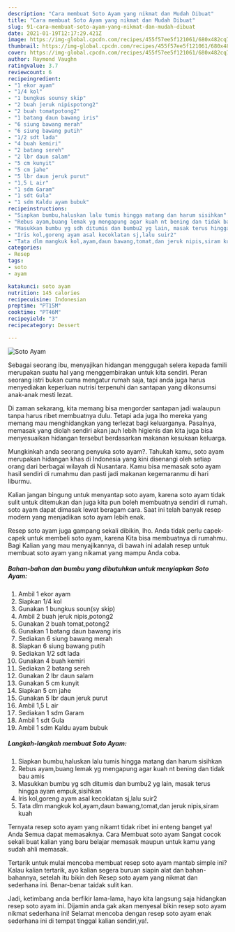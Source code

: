```yaml
---
description: "Cara membuat Soto Ayam yang nikmat dan Mudah Dibuat"
title: "Cara membuat Soto Ayam yang nikmat dan Mudah Dibuat"
slug: 91-cara-membuat-soto-ayam-yang-nikmat-dan-mudah-dibuat
date: 2021-01-19T12:17:29.421Z
image: https://img-global.cpcdn.com/recipes/455f57ee5f121061/680x482cq70/soto-ayam-foto-resep-utama.jpg
thumbnail: https://img-global.cpcdn.com/recipes/455f57ee5f121061/680x482cq70/soto-ayam-foto-resep-utama.jpg
cover: https://img-global.cpcdn.com/recipes/455f57ee5f121061/680x482cq70/soto-ayam-foto-resep-utama.jpg
author: Raymond Vaughn
ratingvalue: 3.7
reviewcount: 6
recipeingredient:
- "1 ekor ayam"
- "1/4 kol"
- "1 bungkus sounsy skip"
- "2 buah jeruk nipispotong2"
- "2 buah tomatpotong2"
- "1 batang daun bawang iris"
- "6 siung bawang merah"
- "6 siung bawang putih"
- "1/2 sdt lada"
- "4 buah kemiri"
- "2 batang sereh"
- "2 lbr daun salam"
- "5 cm kunyit"
- "5 cm jahe"
- "5 lbr daun jeruk purut"
- "1,5 L air"
- "1 sdm Garam"
- "1 sdt Gula"
- "1 sdm Kaldu ayam bubuk"
recipeinstructions:
- "Siapkan bumbu,haluskan lalu tumis hingga matang dan harum sisihkan"
- "Rebus ayam,buang lemak yg mengapung agar kuah nt bening dan tidak bau amis"
- "Masukkan bumbu yg sdh ditumis dan bumbu2 yg lain, masak terus hingga ayam empuk,sisihkan"
- "Iris kol,goreng ayam asal kecoklatan sj,lalu suir2"
- "Tata dlm mangkuk kol,ayam,daun bawang,tomat,dan jeruk nipis,siram kuah"
categories:
- Resep
tags:
- soto
- ayam

katakunci: soto ayam 
nutrition: 145 calories
recipecuisine: Indonesian
preptime: "PT15M"
cooktime: "PT46M"
recipeyield: "3"
recipecategory: Dessert

---
```



![Soto Ayam](https://img-global.cpcdn.com/recipes/455f57ee5f121061/680x482cq70/soto-ayam-foto-resep-utama.jpg)

Sebagai seorang ibu, menyajikan hidangan menggugah selera kepada famili merupakan suatu hal yang menggembirakan untuk kita sendiri. Peran seorang istri bukan cuma mengatur rumah saja, tapi anda juga harus menyediakan keperluan nutrisi terpenuhi dan santapan yang dikonsumsi anak-anak mesti lezat.

Di zaman  sekarang, kita memang bisa mengorder santapan jadi walaupun tanpa harus ribet membuatnya dulu. Tetapi ada juga lho mereka yang memang mau menghidangkan yang terlezat bagi keluarganya. Pasalnya, memasak yang diolah sendiri akan jauh lebih higienis dan kita juga bisa menyesuaikan hidangan tersebut berdasarkan makanan kesukaan keluarga. 



Mungkinkah anda seorang penyuka soto ayam?. Tahukah kamu, soto ayam merupakan hidangan khas di Indonesia yang kini disenangi oleh setiap orang dari berbagai wilayah di Nusantara. Kamu bisa memasak soto ayam hasil sendiri di rumahmu dan pasti jadi makanan kegemaranmu di hari liburmu.

Kalian jangan bingung untuk menyantap soto ayam, karena soto ayam tidak sulit untuk ditemukan dan juga kita pun boleh membuatnya sendiri di rumah. soto ayam dapat dimasak lewat beragam cara. Saat ini telah banyak resep modern yang menjadikan soto ayam lebih enak.

Resep soto ayam juga gampang sekali dibikin, lho. Anda tidak perlu capek-capek untuk membeli soto ayam, karena Kita bisa membuatnya di rumahmu. Bagi Kalian yang mau menyajikannya, di bawah ini adalah resep untuk membuat soto ayam yang nikamat yang mampu Anda coba.

<!--inarticleads1-->

##### Bahan-bahan dan bumbu yang dibutuhkan untuk menyiapkan Soto Ayam:

1. Ambil 1 ekor ayam
1. Siapkan 1/4 kol
1. Gunakan 1 bungkus soun(sy skip)
1. Ambil 2 buah jeruk nipis,potong2
1. Gunakan 2 buah tomat,potong2
1. Gunakan 1 batang daun bawang iris
1. Sediakan 6 siung bawang merah
1. Siapkan 6 siung bawang putih
1. Sediakan 1/2 sdt lada
1. Gunakan 4 buah kemiri
1. Sediakan 2 batang sereh
1. Gunakan 2 lbr daun salam
1. Gunakan 5 cm kunyit
1. Siapkan 5 cm jahe
1. Gunakan 5 lbr daun jeruk purut
1. Ambil 1,5 L air
1. Sediakan 1 sdm Garam
1. Ambil 1 sdt Gula
1. Ambil 1 sdm Kaldu ayam bubuk




<!--inarticleads2-->

##### Langkah-langkah membuat Soto Ayam:

1. Siapkan bumbu,haluskan lalu tumis hingga matang dan harum sisihkan
1. Rebus ayam,buang lemak yg mengapung agar kuah nt bening dan tidak bau amis
1. Masukkan bumbu yg sdh ditumis dan bumbu2 yg lain, masak terus hingga ayam empuk,sisihkan
1. Iris kol,goreng ayam asal kecoklatan sj,lalu suir2
1. Tata dlm mangkuk kol,ayam,daun bawang,tomat,dan jeruk nipis,siram kuah




Ternyata resep soto ayam yang nikamt tidak ribet ini enteng banget ya! Anda Semua dapat memasaknya. Cara Membuat soto ayam Sangat cocok sekali buat kalian yang baru belajar memasak maupun untuk kamu yang sudah ahli memasak.

Tertarik untuk mulai mencoba membuat resep soto ayam mantab simple ini? Kalau kalian tertarik, ayo kalian segera buruan siapin alat dan bahan-bahannya, setelah itu bikin deh Resep soto ayam yang nikmat dan sederhana ini. Benar-benar taidak sulit kan. 

Jadi, ketimbang anda berfikir lama-lama, hayo kita langsung saja hidangkan resep soto ayam ini. Dijamin anda gak akan menyesal bikin resep soto ayam nikmat sederhana ini! Selamat mencoba dengan resep soto ayam enak sederhana ini di tempat tinggal kalian sendiri,ya!.

